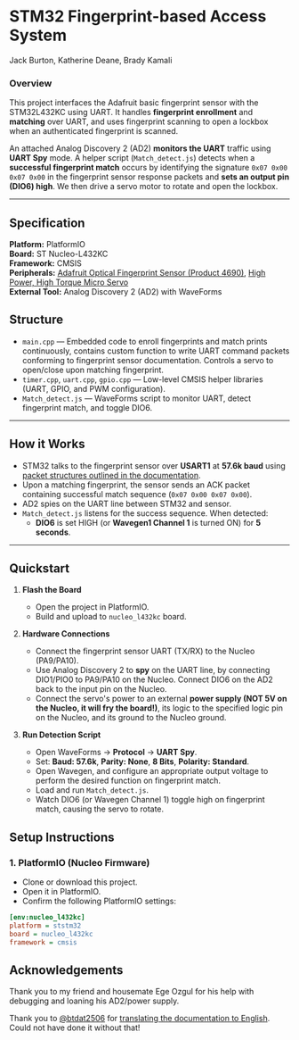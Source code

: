 # STM32 Fingerprint-based Access System
Jack Burton, Katherine Deane, Brady Kamali
### Overview

This project interfaces the Adafruit basic fingerprint sensor with the STM32L432KC using UART.
It handles **fingerprint enrollment** and **matching** over UART, and uses fingerprint scanning to open a lockbox when an authenticated fingerprint is scanned.

An attached Analog Discovery 2 (AD2) **monitors the UART** traffic using **UART Spy** mode. A helper script (`Match_detect.js`) detects when a **successful fingerprint match** occurs by identifying the signature `0x07 0x00 0x07 0x00` in the fingerprint sensor response packets and **sets an output pin (DIO6) high**. We then drive a servo motor to rotate and open the lockbox.


---

## Specification

**Platform:** PlatformIO  
**Board:** ST Nucleo-L432KC  
**Framework:** CMSIS  
**Peripherals:** [Adafruit Optical Fingerprint Sensor (Product 4690)](https://www.adafruit.com/product/4690), [High Power, High Torque Micro Servo](https://www.adafruit.com/product/2307)                                                                                                                     
**External Tool:** Analog Discovery 2 (AD2) with WaveForms


## Structure

- `main.cpp` — Embedded code to enroll fingerprints and match prints continuously, contains custom function to write UART command packets conforming to fingerprint sensor documentation. Controls a servo to open/close upon matching fingerprint.
- `timer.cpp`, `uart.cpp`, `gpio.cpp` — Low-level CMSIS helper libraries (UART, GPIO, and PWM configuration).
- `Match_detect.js` — WaveForms script to monitor UART, detect fingerprint match, and toggle DIO6.

---

## How it Works

- STM32 talks to the fingerprint sensor over **USART1** at **57.6k baud** using [packet structures outlined in the documentation](https://github.com/btdat2506/Adafruit-Fingerprint-Sensor-Library-STM32/blob/master/documentation/ZFM-20_Fingerprint_Module.pdf).
- Upon a matching fingerprint, the sensor sends an ACK packet containing successful match sequence (`0x07 0x00 0x07 0x00`).
- AD2 spies on the UART line between STM32 and sensor.
- `Match_detect.js` listens for the success sequence. When detected:
  - **DIO6** is set HIGH (or **Wavegen1 Channel 1** is turned ON) for **5 seconds**.

---
## Quickstart

1. **Flash the Board**
   - Open the project in PlatformIO.
   - Build and upload to `nucleo_l432kc` board.

2. **Hardware Connections**
   - Connect the fingerprint sensor UART (TX/RX) to the Nucleo (PA9/PA10).
   - Use Analog Discovery 2 to **spy** on the UART line, by connecting DIO1/PIO0 to PA9/PA10 on the Nucleo. Connect DIO6 on the AD2 back to the input pin on the Nucleo.
   - Connect the servo's power to an external **power supply (NOT 5V on the Nucleo, it will fry the board!)**, its logic to the specified logic pin on the Nucleo, and its ground to the Nucleo ground.

3. **Run Detection Script**
   - Open WaveForms → **Protocol** → **UART Spy**.
   - Set: **Baud: 57.6k**, **Parity: None**, **8 Bits**, **Polarity: Standard**.
   - Open Wavegen, and configure an appropriate output voltage to perform the desired function on fingerprint match.
   - Load and run `Match_detect.js`.
   - Watch DIO6 (or Wavegen Channel 1) toggle high on fingerprint match, causing the servo to rotate.



## Setup Instructions

### 1. PlatformIO (Nucleo Firmware)

- Clone or download this project.
- Open it in PlatformIO.
- Confirm the following PlatformIO settings:

```ini
[env:nucleo_l432kc]
platform = ststm32
board = nucleo_l432kc
framework = cmsis
```

## Acknowledgements
Thank you to my friend and housemate Ege Ozgul for his help with debugging and loaning his AD2/power supply.

Thank you to [@btdat2506](https://github.com/btdat2506) for [translating the documentation to English](https://github.com/btdat2506/Adafruit-Fingerprint-Sensor-Library-STM32/blob/master/documentation/ZFM-20_Fingerprint_Module.pdf). Could not have done it without that!

